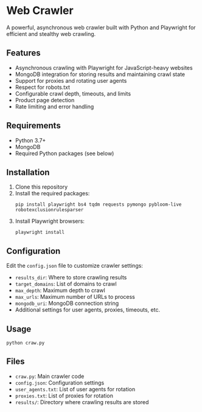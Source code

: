 # Web Crawler

A powerful, asynchronous web crawler built with Python and Playwright for efficient and stealthy web crawling.

## Features

- Asynchronous crawling with Playwright for JavaScript-heavy websites
- MongoDB integration for storing results and maintaining crawl state
- Support for proxies and rotating user agents
- Respect for robots.txt
- Configurable crawl depth, timeouts, and limits
- Product page detection
- Rate limiting and error handling

## Requirements

- Python 3.7+
- MongoDB
- Required Python packages (see below)

## Installation

1. Clone this repository
2. Install the required packages:
   ```
   pip install playwright bs4 tqdm requests pymongo pybloom-live robotexclusionrulesparser
   ```
3. Install Playwright browsers:
   ```
   playwright install
   ```

## Configuration

Edit the `config.json` file to customize crawler settings:

- `results_dir`: Where to store crawling results
- `target_domains`: List of domains to crawl
- `max_depth`: Maximum depth to crawl
- `max_urls`: Maximum number of URLs to process
- `mongodb_uri`: MongoDB connection string
- Additional settings for user agents, proxies, timeouts, etc.

## Usage

```
python craw.py
```

## Files

- `craw.py`: Main crawler code
- `config.json`: Configuration settings
- `user_agents.txt`: List of user agents for rotation
- `proxies.txt`: List of proxies for rotation
- `results/`: Directory where crawling results are stored 